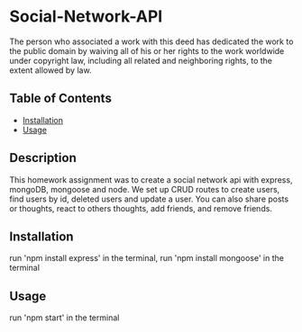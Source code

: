 # Social-Network-API 

  The person who associated a work with this deed has dedicated the work to the public domain by waiving all of his or her rights to the work worldwide under copyright law, including all related and neighboring rights, to the extent allowed by law.
  ## Table of Contents
  
  - [Installation](#installation)
  - [Usage](#usage)
  
  ## Description
  This homework assignment was to create a social network api with express, mongoDB, mongoose and node. We set up CRUD routes to create users, find users by id, deleted users and update a user. You can also share posts or thoughts, react to others thoughts, add friends, and remove friends.

  ## Installation
  run 'npm install express' in the terminal, run 'npm install mongoose' in the terminal
  
  ## Usage
  run 'npm start' in the terminal